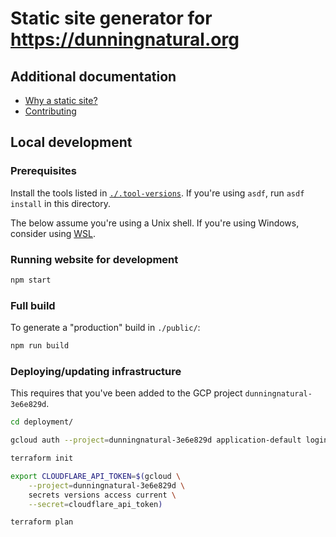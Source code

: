 # Static site generator for https://dunningnatural.org

## Additional documentation

- [Why a static site?](./docs/Why%20a%20static%20site.md)
- [Contributing](./CONTRIBUTING.md)

## Local development

### Prerequisites

Install the tools listed in [`./.tool-versions`](./.tool-versions). If you're using `asdf`, run `asdf install` in this directory.

The below assume you're using a Unix shell. If you're using Windows, consider using [WSL](https://learn.microsoft.com/en-us/windows/wsl/).

### Running website for development

```sh
npm start
```

### Full build

To generate a "production" build in `./public/`:

```sh
npm run build
```

### Deploying/updating infrastructure

This requires that you've been added to the GCP project `dunningnatural-3e6e829d`.

```sh
cd deployment/

gcloud auth --project=dunningnatural-3e6e829d application-default login

terraform init

export CLOUDFLARE_API_TOKEN=$(gcloud \
    --project=dunningnatural-3e6e829d \
    secrets versions access current \
    --secret=cloudflare_api_token)

terraform plan
```
